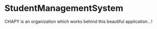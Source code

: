 # StudentManagementSystem
CHAPY is an organization which works behind this beautiful application...!
